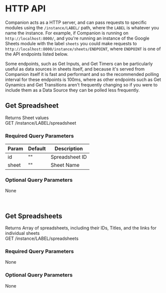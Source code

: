 # HTTP API
Companion acts as a HTTP server, and can pass requests to specific modules using the `/instance/LABEL/` path, where the `LABEL` is whatever you name the instance. For example, if Companion is running on `http://localhost:8000/`, and you're running an instance of the Google Sheets module with the label `sheets` you could make requests to `http://localhost:8000/instance/sheets/ENDPOINT`, where `ENDPOINT` is one of the API endpoints listed below.

Some endpoints, such as Get Inputs, and Get Timers can be particularly useful as data sources in sheets itself, and because it's served from Companion itself it is fast and performant and so the recommended polling interval for these endpoints is 100ms, where as other endpoints such as Get Gynamics and Get Transitions aren't frequently changing so if you were to include them as a Data Source they can be polled less frequently.

## Get Spreadsheet
Returns Sheet values
<br>GET /instance/LABEL/spreadsheet

### Required Query Parameters
|    Param    |  Default  | Description |
| ----------- | --------- | ----------- |
| id  | "" | Spreadsheet ID |
| sheet  | "" | Sheet Name |


### Optional Query Parameters
None


<br>

## Get Spreadsheets
Returns Array of spreadsheets, including their IDs, Titles, and the links for individual sheets
<br>GET /instance/LABEL/spreadsheets

### Required Query Parameters
None

### Optional Query Parameters
None


<br>
